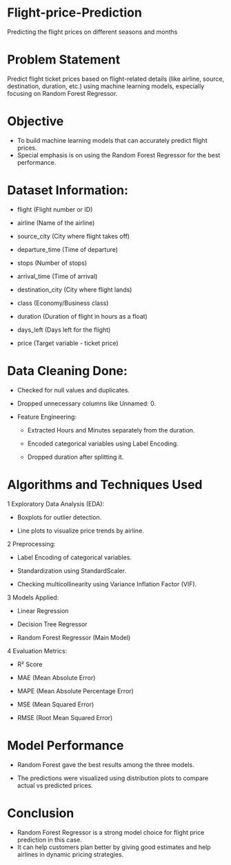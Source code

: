 # Flight-price-Prediction
Predicting the flight prices on different seasons and months

# Problem Statement
Predict flight ticket prices based on flight-related details (like airline, source, destination, duration, etc.) using machine learning models, especially focusing on Random Forest Regressor.

# Objective
* To build machine learning models that can accurately predict flight prices.
* Special emphasis is on using the Random Forest Regressor for the best performance.

# Dataset Information:

* flight (Flight number or ID)

* airline (Name of the airline)

* source_city (City where flight takes off)

* departure_time (Time of departure)

* stops (Number of stops)

* arrival_time (Time of arrival)

* destination_city (City where flight lands)

* class (Economy/Business class)

* duration (Duration of flight in hours as a float)

* days_left (Days left for the flight)

* price (Target variable - ticket price)

# Data Cleaning Done:

* Checked for null values and duplicates.

* Dropped unnecessary columns like Unnamed: 0.

* Feature Engineering:

   * Extracted Hours and Minutes separately from the duration.

   * Encoded categorical variables using Label Encoding.

   * Dropped duration after splitting it.

 # Algorithms and Techniques Used
1 Exploratory Data Analysis (EDA):

* Boxplots for outlier detection.

* Line plots to visualize price trends by airline.

2 Preprocessing:

* Label Encoding of categorical variables.

* Standardization using StandardScaler.

* Checking multicollinearity using Variance Inflation Factor (VIF).

3 Models Applied:

* Linear Regression

* Decision Tree Regressor

* Random Forest Regressor (Main Model)

4 Evaluation Metrics:

* R² Score

* MAE (Mean Absolute Error)

* MAPE (Mean Absolute Percentage Error)

* MSE (Mean Squared Error)

* RMSE (Root Mean Squared Error)

# Model Performance

* Random Forest gave the best results among the three models.

* The predictions were visualized using distribution plots to compare actual vs predicted prices.

# Conclusion

*  Random Forest Regressor is a strong model choice for flight price prediction in this case.
*  It can help customers plan better by giving good estimates and help airlines in dynamic pricing strategies.



  

    



